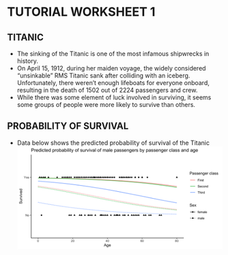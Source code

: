 # TUTORIAL WORKSHEET 1
## TITANIC
- The sinking of the Titanic is one of the most infamous shipwrecks in history.
- On April 15, 1912, during her maiden voyage, the widely considered “unsinkable” RMS Titanic sank after colliding with an iceberg. Unfortunately, there weren’t enough lifeboats for everyone onboard, resulting in the death of 1502 out of 2224 passengers and crew.
- While there was some element of luck involved in surviving, it seems some groups of people were more likely to survive than others.

## PROBABILITY OF SURVIVAL
- Data below shows the predicted probability of survival of the Titanic
![](https://github.com/sm2302/labs-titanic-azwaien/blob/main/pred_prob_surv.png?raw=true)
